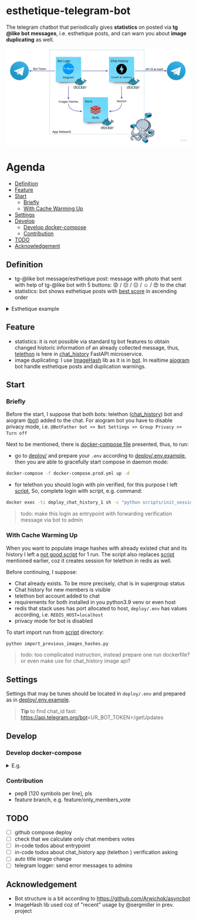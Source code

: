 # esthetique-telegram-bot
The telegram chatbot that periodically gives **statistics** on posted via **tg @like bot messages**, i.e. esthetique posts, 
and can warn you about **image duplicating** as well.

![plot](./docs/schema.jpg)

# Agenda
* [Definition](#definition)
* [Feature](#feature)
* [Start](#start)
   * [Briefly](#briefly)
   * [With Cache Warming Up](#with-cache-warming-up)
* [Settings](#settings)
* [Develop](#develop)
   * [Develop docker-compose](#develop-docker-compose)
   * [Contribution](#contribution)
* [TODO](#todo)
* [Acknowledgement](#acknowledgement)

## Definition
- tg-@like bot message/esthetique post: message with photo that sent with help of tg-@like bot 
with 5 buttons: 😡 / 😔 / 😐 / ☺️ / 😍 to the chat
- statistics: bot shows esthetique posts with [best score](bot/src/utils/calculations.py) in ascending order

<details>
  <summary>Esthetique example</summary>

  ![plot](./docs/esthetique_example.png)

</details>

## Feature
- statistics: it is not possible via standard tg bot features to obtain changed historic information of an 
already collected message, thus, [telethon](https://github.com/LonamiWebs/Telethon) is here in [chat_history](./chat_history) FastAPI microservice.
- image duplicating: I use [ImageHash](https://pypi.org/project/ImageHash/) lib as it is in [bot](./bot/src/utils/serializers.py). 
In realtime [aiogram](https://github.com/aiogram/aiogram) bot handle esthetique posts and duplication warnings.

## Start

### Briefly
Before the start, I suppose that both bots: telethon ([chat_history](chat_history)) bot and aiogram ([bot](bot)) added to the chat. 
For aiogram bot you have to disable privacy mode, i.e. `@BotFather bot >> Bot Settings >> Group Privacy >> Turn off`   

Next to be mentioned, there is [docker-compose file](deploy/docker-compose.prod.yml) presented, 
thus, to run:
- go to [deploy/](deploy) and prepare your `.env`  according to [deploy/.env.example](deploy/.env.example),
then you are able to gracefully start compose in daemon mode:
```bash
docker-compose -f docker-compose.prod.yml up -d
```
- for telethon you should login with pin verified, for this purpose I left [script](./chat_history/src/scripts/init_session.py), So, complete login with script, e.g. command:
```bash
docker exec -ti deploy_chat_history_1 sh -c "python scripts/init_session.py" 
```

> todo: make this login as entrypoint with forwarding verification message via bot to admin

### With Cache Warming Up 
When you want to populate image hashes with already existed chat and its history 
I left a [not good script](scripts/import_previos_images_hashes.py) for 1 run. 
The script also replaces [script](./chat_history/src/scripts/init_session.py) mentioned earlier, coz it creates session for telethon in redis as well.

Before continuing, I suppose:
- Chat already exists. To be more precisely, chat is in supergroup status
- Chat history for new members is visible
- telethon bot account added to chat
- requirements for both installed in you python3.9 venv or even host
- redis that stack uses has port allocated to host, `deploy/.env` has values according, i.e. `REDIS_HOST=localhost`
- privacy mode for bot is disabled

To start import run from [script](script) directory:
```bash
python import_previous_images_hashes.py
```

> todo: too complicated instruction, instead prepare one run dockerfile? 
> or even make use for chat_history image api?

## Settings
Settings that may be tunes should be located in `deploy/.env` and prepared as in [deploy/.env.example](deploy/.env.example).

> **Tip** to find chat_id fast: https://api.telegram.org/bot<UR_BOT_TOKEN>/getUpdates

## Develop
### Develop docker-compose

<details>
    <summary>E.g.</summary>

    ```yaml
    version: '3.8'
    
    volumes:
      redis_data_dev:
    
    x-app: &dev-app
      env_file:
        - ./.env
      depends_on:
        - redis
    
    services:
      chat_history:
        <<: *dev-app
        build:
          context: ../chat_history
          dockerfile: .
        command: uvicorn main:app --reload --host 0.0.0.0 --port 8000
        volumes:
          - ../chat_history/src/:/opt/
        ports:
          - 8000:8000
    
      bot:
        <<: *dev-app
        build:
          context: ../bot
          dockerfile: .
        volumes:
          - ../bot/src/:/opt/
    
      redis:
        image: redis:6.0.8-alpine
        volumes:
          - redis_data_dev:/data
        ports:
          - 6379:6379
      ```

</details>


### Contribution
- pep8 [120 symbols per line], pls
- feature branch, e.g. feature/only_members_vote

## TODO
- [ ] github compose deploy
- [ ] check that we calculate only chat members votes
- [ ] in-code todos about entrypoint
- [ ] in-code todos about chat_history app (telethon ) verification asking
- [ ] auto title image change 
- [ ] telegram logger: send error messages to admins 

## Acknowledgement
- Bot structure is a bit according to https://github.com/Arwichok/asyncbot
- ImageHash lib used coz of "recent" usage by @sergmiller in prev. project
